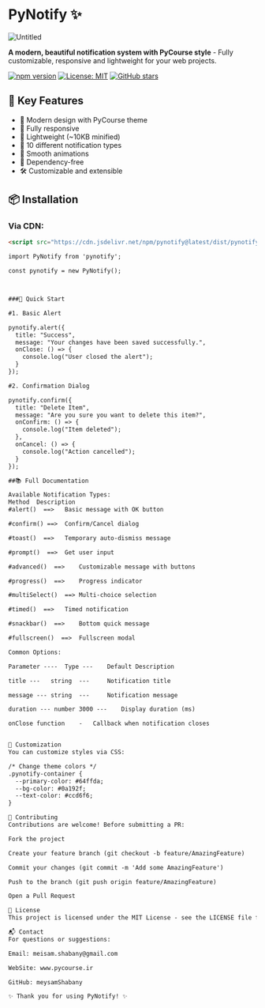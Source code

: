 # PyNotify ✨

![Untitled](https://github.com/user-attachments/assets/2d94f8cb-a2fd-4493-af35-edffc1a8a383)


**A modern, beautiful notification system with PyCourse style** - Fully customizable, responsive and lightweight for your web projects.

[![npm version](https://badge.fury.io/js/pynotify.svg)](https://badge.fury.io/js/pynotify)
[![License: MIT](https://img.shields.io/badge/License-MIT-blue.svg)](https://opensource.org/licenses/MIT)
[![GitHub stars](https://img.shields.io/github/stars/your-username/pynotify)](https://github.com/your-username/pynotify/stargazers)

## 🌟 Key Features

- 🎨 Modern design with PyCourse theme
- 📱 Fully responsive
- 🚀 Lightweight (~10KB minified)
- 🔧 10 different notification types
- 💫 Smooth animations
- 🔌 Dependency-free
- 🛠️ Customizable and extensible

## 📦 Installation

### Via CDN:

```html
<script src="https://cdn.jsdelivr.net/npm/pynotify@latest/dist/pynotify.min.js"></script>

import PyNotify from 'pynotify';

const pynotify = new PyNotify();



###🚀 Quick Start

#1. Basic Alert

pynotify.alert({
  title: "Success",
  message: "Your changes have been saved successfully.",
  onClose: () => {
    console.log("User closed the alert");
  }
});

#2. Confirmation Dialog

pynotify.confirm({
  title: "Delete Item",
  message: "Are you sure you want to delete this item?",
  onConfirm: () => {
    console.log("Item deleted");
  },
  onCancel: () => {
    console.log("Action cancelled");
  }
});

##📚 Full Documentation

Available Notification Types:
Method	Description
#alert()  ==>	Basic message with OK button

#confirm() ==>	Confirm/Cancel dialog

#toast()  ==>	Temporary auto-dismiss message

#prompt()  ==>	Get user input

#advanced()  ==>	Customizable message with buttons

#progress()  ==>	Progress indicator

#multiSelect()  ==>	Multi-choice selection

#timed()  ==>	Timed notification

#snackbar()  ==>	Bottom quick message

#fullscreen()  ==>	Fullscreen modal

Common Options:

Parameter ----	Type ---	Default	Description

title ---	string	--- 	Notification title

message ---	string	--- 	Notification message

duration --- number	3000 ---	Display duration (ms)

onClose	function	-	Callback when notification closes


🎨 Customization
You can customize styles via CSS:

/* Change theme colors */
.pynotify-container {
  --primary-color: #64ffda;
  --bg-color: #0a192f;
  --text-color: #ccd6f6;
}

🤝 Contributing
Contributions are welcome! Before submitting a PR:

Fork the project

Create your feature branch (git checkout -b feature/AmazingFeature)

Commit your changes (git commit -m 'Add some AmazingFeature')

Push to the branch (git push origin feature/AmazingFeature)

Open a Pull Request

📜 License
This project is licensed under the MIT License - see the LICENSE file for details.

📬 Contact
For questions or suggestions:

Email: meisam.shabany@gmail.com

WebSite: www.pycourse.ir

GitHub: meysamShabany

✨ Thank you for using PyNotify! ✨
